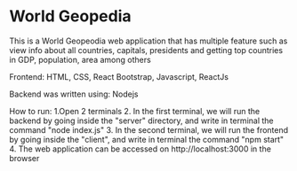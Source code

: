 # World Geopedia
This is a World Geopeodia web application that has multiple feature such as view info about all countries, capitals, presidents and getting top countries in GDP, population, area among others

Frontend: HTML, CSS, React Bootstrap, Javascript, ReactJs

Backend was written using: Nodejs


How to run:
	1.Open 2 terminals
	2. In the first terminal, we will run the backend by going inside 
	   the "server" directory, and write in terminal the command "node index.js"
	3. In the second terminal, we will run the frontend by going inside
	   the "client", and write in terminal the command "npm start"
	4. The web application can be accessed on http://localhost:3000 in the browser
